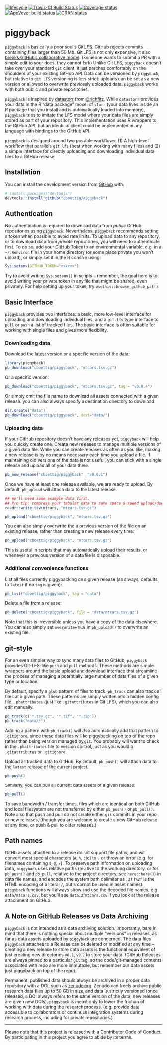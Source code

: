 
<!-- README.md is generated from README.Rmd. Please edit that file -->

[![lifecycle](https://img.shields.io/badge/lifecycle-experimental-orange.svg)](https://www.tidyverse.org/lifecycle/#experimental)
[![Travis-CI Build
Status](https://travis-ci.org/cboettig/piggyback.svg?branch=master)](https://travis-ci.org/cboettig/piggyback)
[![Coverage
status](https://codecov.io/gh/cboettig/piggyback/branch/master/graph/badge.svg)](https://codecov.io/github/cboettig/piggyback?branch=master)
[![AppVeyor build
status](https://ci.appveyor.com/api/projects/status/github/cboettig/piggyback?branch=master&svg=true)](https://ci.appveyor.com/project/cboettig/piggyback)
[![CRAN
status](https://www.r-pkg.org/badges/version/piggyback)](https://cran.r-project.org/package=piggyback)

# piggyback

`piggyback` is basically a poor soul’s [Git
LFS](https://git-lfs.github.com/). GitHub rejects commits containing
files larger than 50 Mb. Git LFS is not only expensive, it also [breaks
GitHub’s collaborative
model](https://medium.com/@megastep/github-s-large-file-storage-is-no-panacea-for-open-source-quite-the-opposite-12c0e16a9a91).
(Someone wants to submit a PR with a simple edit to your docs, they
cannot fork) Unlike Git LFS, `piggyback` doesn’t take over your standard
`git` client, it just perches comfortably on the shoulders of your
existing GitHub API. Data can be versioned by `piggyback`, but relative
to `git LFS` versioning is less strict: uploads can be set as a new
version or allowed to overwrite previously uploaded data. `piggyback`
works with both public and private repositories.

`piggyback` is inspired by
[datastorr](https://github.com/ropenscilabs/datastorr) from
[@richfitz](http://github.com/richfitz). While `datastorr` provides your
data in the R “data package” model of `storr` (your data lives inside an
R package that you install and is automatically loaded into memory),
`piggyback` tries to imitate the LFS model where your data files are
simply stored as part of your repository. This implementation uses R
wrappers to the GitHub API, but an identical client could be implemented
in any language with bindings to the GitHub API.

`piggyback` is designed around two possible workflows: (1) A high-level
workflow that parallels `git lfs` (best when working with many files)
and (2) a simple interface for directly uploading and downloading
individual data files to a GitHub release.

## Installation

You can install the development version from
[GitHub](https://github.com/) with:

``` r
# install.packages("devtools")
devtools::install_github("cboettig/piggyback")
```

## Authentication

No authentication is required to download data from *public* GitHub
repositories using `piggyback`. Nevertheless, `piggyback` recommends
setting a token when possible to avoid rate limits. To upload data to
any repository, or to download data from *private* repositories, you
will need to authenticate first. To do so, add your [GitHub
Token](https://github.com/settings/tokens/new?scopes=repo,gist&description=R:GITHUB_PAT)
to an environmental variable, e.g. in a `~/.Renviron` file in your home
directory (or some place private you won’t upload), or simply set it in
the R console using:

``` r
Sys.setenv(GITHUB_TOKEN="xxxxxx")
```

Try to avoid writing `Sys.setenv()` in scripts – remember, the goal here
is to avoid writing your private token in any file that might be shared,
even privately. For help setting up your token, try
`usethis::browse_github_pat()`.

## Basic Interface

`piggyback` provides two interfaces: a basic, more low-level interface
for uploading and downloading individual files, and a `git-lfs` type
interface to `pull` or `push` a list of tracked files. The basic
interface is often suitable for working with single files and gives more
flexibility.

### Downloading data

Download the latest version or a specific version of the data:

``` r
library(piggyback)
pb_download("cboettig/piggyback", "mtcars.tsv.gz")
```

Or a specific version:

``` r
pb_download("cboettig/piggyback", "mtcars.tsv.gz", tag = "v0.0.4")
```

Or simply omit the file name to download all assets connected with a
given release. you can also always specify a destination directory to
download.

``` r
dir.create("data")
pb_download("cboettig/piggyback", dest="data/")
```

### Uploading data

If your GitHub repository doesn’t have any
[releases](https://help.github.com/articles/creating-releases/) yet,
`piggyback` will help you quickly create one. Create new releases to
manage multiple versions of a given data file. While you can create
releases as often as you like, making a new release is by no means
necessary each time you upload a file. If maintaining old versions of
the data is not useful, you can stick with a single release and upload
all of your data there.

``` r
pb_new_release("cboettig/piggyback", "v0.0.1")
```

Once we have at least one release available, we are ready to upload. By
default, `pb_upload` will attach data to the latest release.

``` r
## We'll need some example data first.
## Pro tip: compress your tabular data to save space & speed upload/downloads
readr::write_tsv(mtcars, "mtcars.tsv.gz")

pb_upload("cboettig/piggyback", "mtcars.tsv.gz")
```

You can also simply overwrite the a previous version of the file on an
existing release, rather than creating a new release every time:

``` r
pb_upload("cboettig/piggyback", "mtcars.tsv.gz")
```

This is useful in scripts that may automatically upload their results,
or whenever a previous version of a data file is disposable.

### Additional convenience functions

List all files currently piggybacking on a given release (as always,
defaults to `latest` if no `tag` is given):

``` r
pb_list("cboettig/piggyback", tag = "data")
```

Delete a file from a release:

``` r
pb_delete("cboettig/piggyback", file = "data/mtcars.tsv.gz")
```

Note that this is irreversible unless you have a copy of the data
elsewhere. You can also simply set `overwrite=TRUE` in `pb_upload()` to
overwrite an existing file.

## git-style

For an even simpler way to sync many data files to GitHub, `piggyback`
provides Git-LFS-like `push` and `pull` methods. These methods are
simple wrappers around the basic upload and download interface that
streamline the process of managing a potentially large number of data
files of a given type or location.

By default, specify a `glob` pattern of files to track. `pb_track` can
also track all files at a given path. These patterns are simply written
into a hidden config file, `.pbattributes` (just like `.gitattributes`
in Git LFS), which you can also edit manually.

``` r
pb_track(c("*.tsv.gz", "*.tif", "*.zip"))
pb_track("data/*")
```

Adding a pattern with `pb_track()` will also automatically add that
pattern to `.gitignore`, since these data files will be piggybacking on
top of the repo rather than being version managed by `git`. You probably
will want to check in the `.pbattributes` file to version control, just
as you would a `.gitattributes` or `.gitignore`.

Upload all tracked data to GitHub. By default, `pb_push()` will attach
data to the `latest` release of the current project.

``` r
pb_push()
```

Similarly, you can pull all current data assets of a given release:

``` r
pb_pull()
```

To save bandwidth / transfer times, files which are identical on both
GitHub and local filesystem are not transferred by either `pb_push()` or
`pb_pull()`. Note also that push and pull do not create either `git`
commits in your repo or new releases, (though you are welcome to create
a new GitHub release at any time, or push & pull to older releases.)

## Path names

GitHb assets attached to a release do not support file paths, and will
convert most special characters (`#`, `%`, etc) to `.` or throw an error
(e.g. for filenames containing `$`, `@`, `/`). To preserve path
information on uploading data, `piggyback` uses relative paths (relative
to the working directory, or for `pb_push()` and `pb_pull`, relative to
the project directory, see `here::here()`) in data file names, and
encodes the system path delimiter as `.2f` (`%2f` is the HTML encoding
of a literal `/`, but `%` cannot be used in asset names). `piggyback`
functions will always show and use the decoded file names, e.g.
`data/mtcars.csv`, but you’ll see `data.2fmtcars.csv` if you look at the
release attachment on GitHub.

## A Note on GitHub Releases vs Data Archiving

`piggyback` is not intended as a data archiving solution. Importantly,
bare in mind that there is nothing special about multiple “versions” in
releases, as far as data assets uploaded by `piggyback` are concerned.
The data files `piggyback` attaches to a Release can be deleted or
modified at any time – creating a new release to store data assets is
the functional equivalent of just creating new directories `v0.1`,
`v0.2` to store your data. (GitHub Releases are always pinned to a
particular `git` tag, so the code/git-managed contents associated with
repo are more immutable, but remember our data assets just piggyback on
top of the repo).

Permanent, published data should always be archived in a proper data
repository with a DOI, such as [zenodo.org](https://zenodo.org). Zenodo
can freely archive public research data files up to 50 GB in size, and
data is strictly versioned (once released, a DOI always refers to the
same version of the data, new releases are given new DOIs). `piggyback`
is meant only to lower the friction of working with data during the
research process. (e.g. provide data accessible to collaborators or
continuus integration systems during research process, including for
private repositories.)

-----

Please note that this project is released with a [Contributor Code of
Conduct](CODE_OF_CONDUCT.md). By participating in this project you agree
to abide by its terms.
